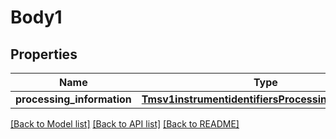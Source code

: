 # Body1

## Properties
Name | Type | Description | Notes
------------ | ------------- | ------------- | -------------
**processing_information** | [**Tmsv1instrumentidentifiersProcessingInformation**](Tmsv1instrumentidentifiersProcessingInformation.md) |  | [optional] 

[[Back to Model list]](../README.md#documentation-for-models) [[Back to API list]](../README.md#documentation-for-api-endpoints) [[Back to README]](../README.md)


